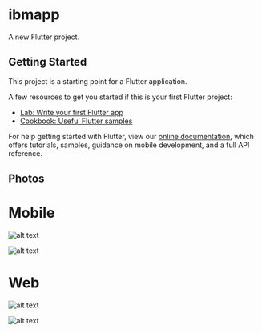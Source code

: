 # ibmapp

A new Flutter project.

## Getting Started

This project is a starting point for a Flutter application.

A few resources to get you started if this is your first Flutter project:

- [Lab: Write your first Flutter app](https://flutter.dev/docs/get-started/codelab)
- [Cookbook: Useful Flutter samples](https://flutter.dev/docs/cookbook)

For help getting started with Flutter, view our
[online documentation](https://flutter.dev/docs), which offers tutorials,
samples, guidance on mobile development, and a full API reference.

## Photos
# Mobile

![alt text](https://i.ibb.co/b5QqjBk/bmi2.jpg) 

![alt text](https://i.ibb.co/fr5M37Y/bmi1.jpg)

# Web 

![alt text](https://i.ibb.co/bgJxpcQ/web1.png)

![alt text](https://i.ibb.co/z2k64tg/web2.png)

